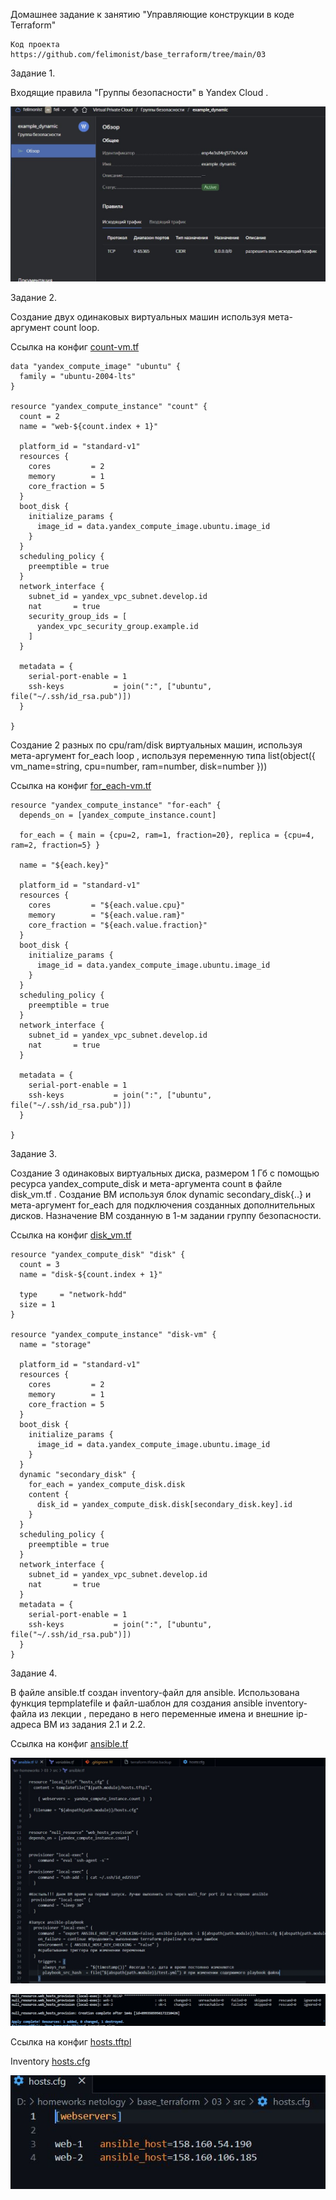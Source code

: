 Домашнее задание к занятию "Управляющие конструкции в коде Terraform"
```
Код проекта
https://github.com/felimonist/base_terraform/tree/main/03
```
Задание 1.

Входящие правила "Группы безопасности" в  Yandex Cloud .

![image](https://github.com/felimonist/base_terraform/blob/main/img/11.JPG)


Задание 2.

Создание двух одинаковых виртуальных машин используя мета-аргумент count loop.

Ссылка на конфиг [count-vm.tf](https://github.com/felimonist/base_terraform/blob/main/03/src/count-vm.tf)

```
data "yandex_compute_image" "ubuntu" {
  family = "ubuntu-2004-lts"
}

resource "yandex_compute_instance" "count" {
  count = 2
  name = "web-${count.index + 1}"

  platform_id = "standard-v1"
  resources {
    cores         = 2
    memory        = 1
    core_fraction = 5
  }
  boot_disk {
    initialize_params {
      image_id = data.yandex_compute_image.ubuntu.image_id
    }
  }
  scheduling_policy {
    preemptible = true
  }
  network_interface {
    subnet_id = yandex_vpc_subnet.develop.id
    nat       = true
    security_group_ids = [
      yandex_vpc_security_group.example.id
    ]
  }

  metadata = {
    serial-port-enable = 1
    ssh-keys           = join(":", ["ubuntu", file("~/.ssh/id_rsa.pub")])
  }

}

```
Создание 2 разных по cpu/ram/disk виртуальных машин, используя мета-аргумент for_each loop , используя переменную типа list(object({ vm_name=string, cpu=number, ram=number, disk=number }))

Ссылка на конфиг [for_each-vm.tf](https://github.com/felimonist/base_terraform/blob/main/03/src/for_each-vm.tf)

```
resource "yandex_compute_instance" "for-each" {
  depends_on = [yandex_compute_instance.count]

  for_each = { main = {cpu=2, ram=1, fraction=20}, replica = {cpu=4, ram=2, fraction=5} }

  name = "${each.key}"

  platform_id = "standard-v1"
  resources {
    cores         = "${each.value.cpu}"
    memory        = "${each.value.ram}"
    core_fraction = "${each.value.fraction}"
  }
  boot_disk {
    initialize_params {
      image_id = data.yandex_compute_image.ubuntu.image_id
    }
  }
  scheduling_policy {
    preemptible = true
  }
  network_interface {
    subnet_id = yandex_vpc_subnet.develop.id
    nat       = true
  }

  metadata = {
    serial-port-enable = 1
    ssh-keys           = join(":", ["ubuntu", file("~/.ssh/id_rsa.pub")])
  }

}

```
Задание 3.

Создание 3 одинаковых виртуальных диска, размером 1 Гб с помощью ресурса yandex_compute_disk и мета-аргумента count в файле disk_vm.tf .
Создание ВМ используя блок dynamic secondary_disk{..} и мета-аргумент for_each для подключения созданных дополнительных дисков.
Назначение ВМ созданную в 1-м задании группу безопасности.

Ссылка на конфиг [disk_vm.tf](https://github.com/felimonist/base_terraform/blob/main/03/src/disk_vm.tf)

```
resource "yandex_compute_disk" "disk" {
  count = 3
  name = "disk-${count.index + 1}"

  type     = "network-hdd"
  size = 1
}

resource "yandex_compute_instance" "disk-vm" {
  name = "storage"

  platform_id = "standard-v1"
  resources {
    cores         = 2
    memory        = 1
    core_fraction = 5
  }
  boot_disk {
    initialize_params {
      image_id = data.yandex_compute_image.ubuntu.image_id
    }
  }
  dynamic "secondary_disk" {
    for_each = yandex_compute_disk.disk
    content {
      disk_id = yandex_compute_disk.disk[secondary_disk.key].id
    }
  }
  scheduling_policy {
    preemptible = true
  }
  network_interface {
    subnet_id = yandex_vpc_subnet.develop.id
    nat       = true
  }
  metadata = {
    serial-port-enable = 1
    ssh-keys           = join(":", ["ubuntu", file("~/.ssh/id_rsa.pub")])
  }
}

```

Задание 4.

В файле ansible.tf создан inventory-файл для ansible. Использована функция tepmplatefile и файл-шаблон для создания ansible inventory-файла из лекции , передано в него переменные имена и внешние ip-адреса ВМ из задания 2.1 и 2.2.

Ссылка на конфиг [ansible.tf](https://github.com/felimonist/base_terraform/blob/main/03/src/ansible.tf)

![image](https://github.com/felimonist/base_terraform/blob/main/img/13.1.JPG)

![image](https://github.com/felimonist/base_terraform/blob/main/img/12.JPG)

Ссылка на конфиг [hosts.tftpl](https://github.com/felimonist/base_terraform/blob/main/03/src/hosts.tftpl)

Inventory
[hosts.cfg](https://github.com/felimonist/base_terraform/blob/main/03/src/hosts.cfg)

![image](https://github.com/felimonist/base_terraform/blob/main/img/14.JPG)





